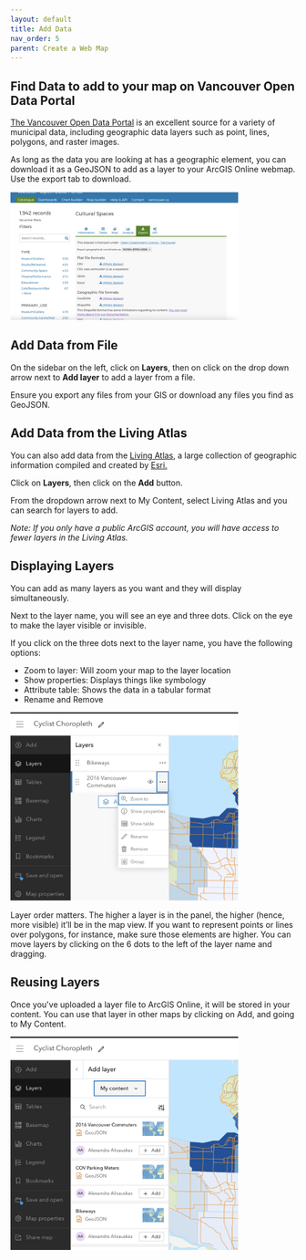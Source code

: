 ```yaml
---
layout: default
title: Add Data
nav_order: 5
parent: Create a Web Map
---
```


## Find Data to add to your map on Vancouver Open Data Portal

[The Vancouver Open Data Portal](https://opendata.vancouver.ca/pages/home/) is an excellent source for a variety of municipal data, including geographic data layers such as point, lines, polygons, and raster images. 

As long as the data you are looking at has a geographic element, you can download it as a GeoJSON to add as a layer to your ArcGIS Online webmap. Use the export tab to download.

<img src="images/VancouverData.png" alt="fig1" style="width:400px;"/>

## Add Data from File

On the sidebar on the left, click on **Layers**, then on click on the drop down arrow next to **Add layer** to add a layer from a file.

Ensure you export any files from your GIS or download any files you find as GeoJSON.

## Add Data from the Living Atlas

You can also add data from the [Living Atlas](https://livingatlas.arcgis.com/en/), a large collection of geographic information compiled and created by [Esri.](https://www.esri.com/en-us/home)

Click on **Layers**, then click on the **Add** button.

From the dropdown arrow next to My Content, select Living Atlas and you can search for layers to add.

*Note: If you only have a public ArcGIS account, you will have access to fewer layers in the Living Atlas.*

## Displaying Layers

You can add as many layers as you want and they will display simultaneously.

Next to the layer name, you will see an eye and three dots. Click on the eye to make the layer visible or invisible. 

If you click on the three dots next to the layer name, you have the following options:
- Zoom to layer: Will zoom your map to the layer location
- Show properties: Displays things like symbology
- Attribute table: Shows the data in a tabular format
- Rename and Remove

<img src="images/LayerOptions.png" alt="fig1" style="width:400px;"/>

Layer order matters. The higher a layer is in the panel, the higher (hence, more visible) it’ll be in the map view. If you want to represent points or lines over polygons, for instance, make sure those elements are higher. You can move layers by clicking on the 6 dots to the left of the layer name and dragging.

## Reusing Layers

Once you've uploaded a layer file to ArcGIS Online, it will be stored in your content. You can use that layer in other maps by clicking on Add, and going to My Content.

<img src="images/LayersMycontent.png" alt="fig1" style="width:400px;"/>
